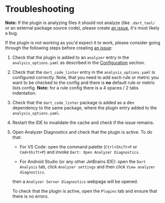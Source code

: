 # Troubleshooting

**Note:** If the plugin is analyzing files it should not analyze (like `.dart_tool/` or an external package source code), please create [an issue](https://github.com/bancolombia/dart-code-linter/issues), it's most likely a bug.

If the plugin is not working as you'd expect it to work, please consider going through the following steps before creating [an issue](https://github.com/bancolombia/dart-code-linter/issues):

1. Check that the plugin is added to an `analyzer` entry in the `analysis_options.yaml` as described in the [Configuration](./README.md#Configuration) section.

2. Check that the `dart_code_linter` entry in the `analysis_options.yaml` is configured correctly. Note, that you need to add each rule or metric you want to be checked to the config and there is **no** default rule or metric lists config. **Note:** for a rule config there is a 4 spaces / 2 tabs indentation.

3. Check that the `dart_code_linter` package is added as a dev dependency to the same package, where the plugin entry added to the `analysis_options.yaml`.

4. Restart the IDE to invalidate the cache and check if the issue remains.

5. Open Analyzer Diagnostics and check that the plugin is active. To do that:
    - For VS Code: open the command palette (`Ctrl+Shift+P` or `Cmd+Shift+P`) and invoke `Dart: Open Analyzer Diagnostics`.

    - For Android Studio (or any other JetBrains IDE): open the `Dart Analysis` tab, click `Analyzer settings` and then click `View analyzer diagnostics`.

    then a `Analyzer Server Diagnostics` webpage will be opened.

    To check that the plugin is active, open the `Plugins` tab and ensure that there is no errors.

